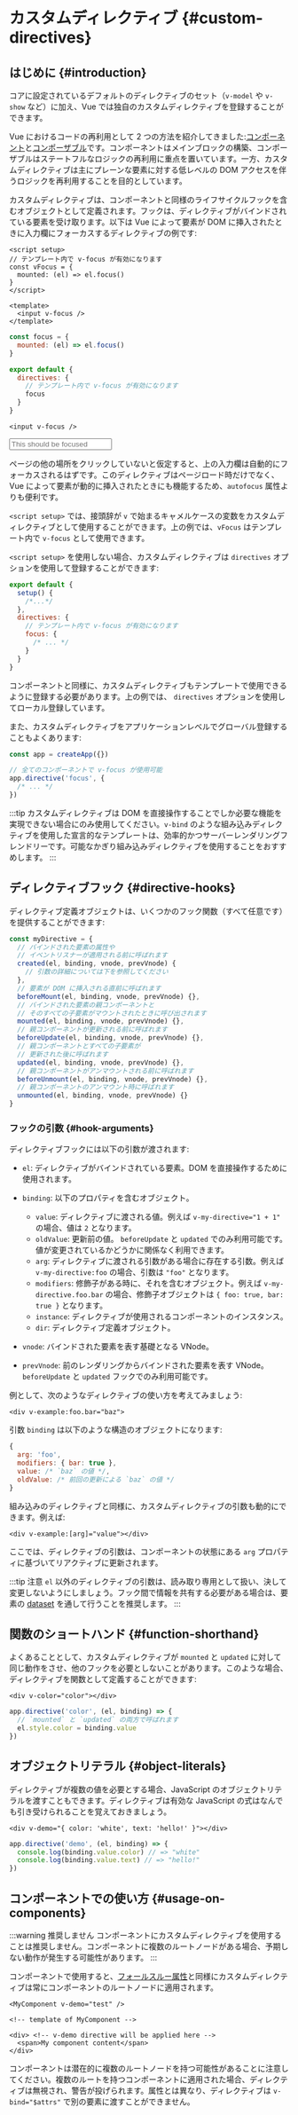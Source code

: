 # カスタムディレクティブ {#custom-directives}

<script setup>
const vFocus = {
  mounted: el => {
    el.focus()
  }
}
</script>

## はじめに {#introduction}

コアに設定されているデフォルトのディレクティブのセット（`v-model` や `v-show` など）に加え、Vue では独自のカスタムディレクティブを登録することができます。

Vue におけるコードの再利用として 2 つの方法を紹介してきました:[コンポーネント](/guide/essentials/component-basics)と[コンポーザブル](./composables)です。コンポーネントはメインブロックの構築、コンポーザブルはステートフルなロジックの再利用に重点を置いています。一方、カスタムディレクティブは主にプレーンな要素に対する低レベルの DOM アクセスを伴うロジックを再利用することを目的としています。

カスタムディレクティブは、コンポーネントと同様のライフサイクルフックを含むオブジェクトとして定義されます。フックは、ディレクティブがバインドされている要素を受け取ります。以下は Vue によって要素が DOM に挿入されたときに入力欄にフォーカスするディレクティブの例です:

<div class="composition-api">

```vue
<script setup>
// テンプレート内で v-focus が有効になります
const vFocus = {
  mounted: (el) => el.focus()
}
</script>

<template>
  <input v-focus />
</template>
```

</div>

<div class="options-api">

```js
const focus = {
  mounted: (el) => el.focus()
}

export default {
  directives: {
    // テンプレート内で v-focus が有効になります
    focus
  }
}
```

```vue-html
<input v-focus />
```

</div>

<div class="demo">
  <input v-focus placeholder="This should be focused" />
</div>

ページの他の場所をクリックしていないと仮定すると、上の入力欄は自動的にフォーカスされるはずです。このディレクティブはページロード時だけでなく、Vue によって要素が動的に挿入されたときにも機能するため、`autofocus` 属性よりも便利です。

<div class="composition-api">

`<script setup>` では、接頭辞が `v` で始まるキャメルケースの変数をカスタムディレクティブとして使用することができます。上の例では、`vFocus` はテンプレート内で `v-focus` として使用できます。

`<script setup>` を使用しない場合、カスタムディレクティブは `directives` オプションを使用して登録することができます:

```js
export default {
  setup() {
    /*...*/
  },
  directives: {
    // テンプレート内で v-focus が有効になります
    focus: {
      /* ... */
    }
  }
}
```

</div>

<div class="options-api">

コンポーネントと同様に、カスタムディレクティブもテンプレートで使用できるように登録する必要があります。上の例では、 `directives` オプションを使用してローカル登録しています。

</div>

また、カスタムディレクティブをアプリケーションレベルでグローバル登録することもよくあります:

```js
const app = createApp({})

// 全てのコンポーネントで v-focus が使用可能
app.directive('focus', {
  /* ... */
})
```

:::tip
カスタムディレクティブは DOM を直接操作することでしか必要な機能を実現できない場合にのみ使用してください。`v-bind` のような組み込みディレクティブを使用した宣言的なテンプレートは、効率的かつサーバーレンダリングフレンドリーです。可能なかぎり組み込みディレクティブを使用することをおすすめします。
:::

## ディレクティブフック {#directive-hooks}

ディレクティブ定義オブジェクトは、いくつかのフック関数（すべて任意です）を提供することができます:

```js
const myDirective = {
  // バインドされた要素の属性や
  // イベントリスナーが適用される前に呼ばれます
  created(el, binding, vnode, prevVnode) {
    // 引数の詳細については下を参照してください
  },
  // 要素が DOM に挿入される直前に呼ばれます
  beforeMount(el, binding, vnode, prevVnode) {},
  // バインドされた要素の親コンポーネントと
  // そのすべての子要素がマウントされたときに呼び出されます
  mounted(el, binding, vnode, prevVnode) {},
  // 親コンポーネントが更新される前に呼ばれます
  beforeUpdate(el, binding, vnode, prevVnode) {},
  // 親コンポーネントとすべての子要素が
  // 更新された後に呼ばれます
  updated(el, binding, vnode, prevVnode) {},
  // 親コンポーネントがアンマウントされる前に呼ばれます
  beforeUnmount(el, binding, vnode, prevVnode) {},
  // 親コンポーネントのアンマウント時に呼ばれます
  unmounted(el, binding, vnode, prevVnode) {}
}
```

### フックの引数 {#hook-arguments}

ディレクティブフックには以下の引数が渡されます:

- `el`: ディレクティブがバインドされている要素。DOM を直接操作するために使用されます。

- `binding`: 以下のプロパティを含むオブジェクト。

  - `value`: ディレクティブに渡される値。例えば `v-my-directive="1 + 1"` の場合、値は `2` となります。
  - `oldValue`: 更新前の値。 `beforeUpdate` と `updated` でのみ利用可能です。値が変更されているかどうかに関係なく利用できます。
  - `arg`: ディレクティブに渡される引数がある場合に存在する引数。例えば `v-my-directive:foo` の場合、引数は `"foo"` となります。
  - `modifiers`: 修飾子がある時に、それを含むオブジェクト。例えば `v-my-directive.foo.bar` の場合、修飾子オブジェクトは `{ foo: true, bar: true }` となります。
  - `instance`: ディレクティブが使用されるコンポーネントのインスタンス。
  - `dir`: ディレクティブ定義オブジェクト。

- `vnode`: バインドされた要素を表す基礎となる VNode。
- `prevVnode`: 前のレンダリングからバインドされた要素を表す VNode。`beforeUpdate` と `updated` フックでのみ利用可能です。

例として、次のようなディレクティブの使い方を考えてみましょう:

```vue-html
<div v-example:foo.bar="baz">
```

引数 `binding` は以下のような構造のオブジェクトになります:

```js
{
  arg: 'foo',
  modifiers: { bar: true },
  value: /* `baz` の値 */,
  oldValue: /* 前回の更新による `baz` の値 */
}
```

組み込みのディレクティブと同様に、カスタムディレクティブの引数も動的にできます。例えば:

```vue-html
<div v-example:[arg]="value"></div>
```

ここでは、ディレクティブの引数は、コンポーネントの状態にある `arg` プロパティに基づいてリアクティブに更新されます。

:::tip 注意
`el` 以外のディレクティブの引数は、読み取り専用として扱い、決して変更しないようにしましょう。フック間で情報を共有する必要がある場合は、要素の [dataset](https://developer.mozilla.org/ja/docs/Web/API/HTMLElement/dataset) を通して行うことを推奨します。
:::

## 関数のショートハンド {#function-shorthand}

よくあることとして、カスタムディレクティブが `mounted` と `updated` に対して同じ動作をさせ、他のフックを必要としないことがあります。このような場合、ディレクティブを関数として定義することができます:

```vue-html
<div v-color="color"></div>
```

```js
app.directive('color', (el, binding) => {
  // `mounted` と `updated` の両方で呼ばれます
  el.style.color = binding.value
})
```

## オブジェクトリテラル {#object-literals}

ディレクティブが複数の値を必要とする場合、JavaScript のオブジェクトリテラルを渡すこともできます。ディレクティブは有効な JavaScript の式はなんでも引き受けられることを覚えておきましょう。

```vue-html
<div v-demo="{ color: 'white', text: 'hello!' }"></div>
```

```js
app.directive('demo', (el, binding) => {
  console.log(binding.value.color) // => "white"
  console.log(binding.value.text) // => "hello!"
})
```

## コンポーネントでの使い方 {#usage-on-components}

:::warning 推奨しません
コンポーネントにカスタムディレクティブを使用することは推奨しません。コンポーネントに複数のルートノードがある場合、予期しない動作が発生する可能性があります。
:::


コンポーネントで使用すると、[フォールスルー属性](/guide/components/attrs)と同様にカスタムディレクティブは常にコンポーネントのルートノードに適用されます。

```vue-html
<MyComponent v-demo="test" />
```

```vue-html
<!-- template of MyComponent -->

<div> <!-- v-demo directive will be applied here -->
  <span>My component content</span>
</div>
```

コンポーネントは潜在的に複数のルートノードを持つ可能性があることに注意してください。複数のルートを持つコンポーネントに適用された場合、ディレクティブは無視され、警告が投げられます。属性とは異なり、ディレクティブは `v-bind="$attrs"` で別の要素に渡すことができません。
